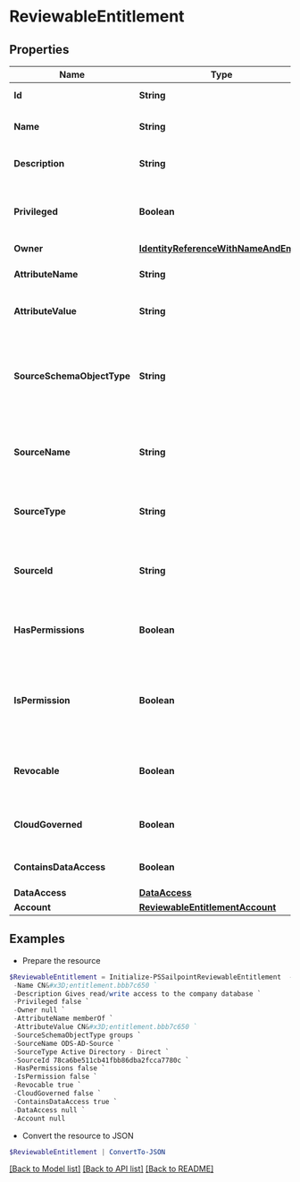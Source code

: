 # ReviewableEntitlement
## Properties

Name | Type | Description | Notes
------------ | ------------- | ------------- | -------------
**Id** | **String** | The id for the entitlement | [optional] 
**Name** | **String** | The name of the entitlement | [optional] 
**Description** | **String** | Information about the entitlement | [optional] 
**Privileged** | **Boolean** | Indicates if the entitlement is a privileged entitlement | [optional] [default to $false]
**Owner** | [**IdentityReferenceWithNameAndEmail**](IdentityReferenceWithNameAndEmail.md) |  | [optional] 
**AttributeName** | **String** | The name of the attribute on the source | [optional] 
**AttributeValue** | **String** | The value of the attribute on the source | [optional] 
**SourceSchemaObjectType** | **String** | The schema object type on the source used to represent the entitlement and its attributes | [optional] 
**SourceName** | **String** | The name of the source for which this entitlement belongs | [optional] 
**SourceType** | **String** | The type of the source for which the entitlement belongs | [optional] 
**SourceId** | **String** | The ID of the source for which the entitlement belongs | [optional] 
**HasPermissions** | **Boolean** | Indicates if the entitlement has permissions | [optional] [default to $false]
**IsPermission** | **Boolean** | Indicates if the entitlement is a representation of an account permission | [optional] [default to $false]
**Revocable** | **Boolean** | Indicates whether the entitlement can be revoked | [optional] [default to $false]
**CloudGoverned** | **Boolean** | True if the entitlement is cloud governed | [optional] [default to $false]
**ContainsDataAccess** | **Boolean** | True if the entitlement has DAS data | [optional] [default to $false]
**DataAccess** | [**DataAccess**](DataAccess.md) |  | [optional] 
**Account** | [**ReviewableEntitlementAccount**](ReviewableEntitlementAccount.md) |  | [optional] 

## Examples

- Prepare the resource
```powershell
$ReviewableEntitlement = Initialize-PSSailpointReviewableEntitlement  -Id 2c918085718230600171993742c63558 `
 -Name CN&#x3D;entitlement.bbb7c650 `
 -Description Gives read/write access to the company database `
 -Privileged false `
 -Owner null `
 -AttributeName memberOf `
 -AttributeValue CN&#x3D;entitlement.bbb7c650 `
 -SourceSchemaObjectType groups `
 -SourceName ODS-AD-Source `
 -SourceType Active Directory - Direct `
 -SourceId 78ca6be511cb41fbb86dba2fcca7780c `
 -HasPermissions false `
 -IsPermission false `
 -Revocable true `
 -CloudGoverned false `
 -ContainsDataAccess true `
 -DataAccess null `
 -Account null
```

- Convert the resource to JSON
```powershell
$ReviewableEntitlement | ConvertTo-JSON
```

[[Back to Model list]](../README.md#documentation-for-models) [[Back to API list]](../README.md#documentation-for-api-endpoints) [[Back to README]](../README.md)

